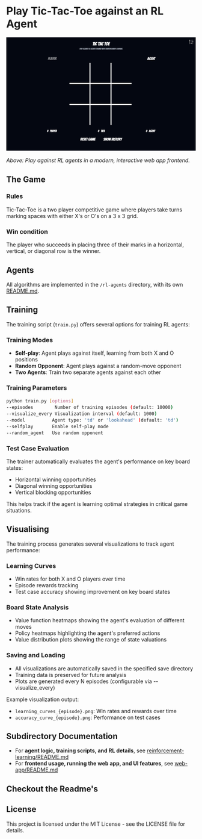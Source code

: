 # Play Tic-Tac-Toe against an RL Agent

![Web App Screenshot](web-app/static/Web-App.png)

*Above: Play against RL agents in a modern, interactive web app frontend.*

## The Game


### Rules
Tic-Tac-Toe is a two player competitive game where players take turns marking spaces with either X's or O's on a 3 x 3 grid. 

### Win condition
The player who succeeds in placing three of their marks in a horizontal, vertical, or diagonal row is the winner.

## Agents
All algorithms are implemented in the `/rl-agents` directory, with its own [README.md](rl-agents/README.md). 

## Training

The training script (`train.py`) offers several options for training RL agents:

### Training Modes
* **Self-play**: Agent plays against itself, learning from both X and O positions
* **Random Opponent**: Agent plays against a random-move opponent
* **Two Agents**: Train two separate agents against each other

### Training Parameters
```bash
python train.py [options]
--episodes        Number of training episodes (default: 10000)
--visualize_every Visualization interval (default: 1000)
--model          Agent type: 'td' or 'lookahead' (default: 'td')
--selfplay       Enable self-play mode
--random_agent   Use random opponent
```

### Test Case Evaluation
The trainer automatically evaluates the agent's performance on key board states:
* Horizontal winning opportunities
* Diagonal winning opportunities
* Vertical blocking opportunities

This helps track if the agent is learning optimal strategies in critical game situations.

## Visualising

The training process generates several visualizations to track agent performance:

### Learning Curves
* Win rates for both X and O players over time
* Episode rewards tracking
* Test case accuracy showing improvement on key board states

### Board State Analysis
* Value function heatmaps showing the agent's evaluation of different moves
* Policy heatmaps highlighting the agent's preferred actions
* Value distribution plots showing the range of state valuations

### Saving and Loading
* All visualizations are automatically saved in the specified save directory
* Training data is preserved for future analysis
* Plots are generated every N episodes (configurable via --visualize_every)

Example visualization output:
* `learning_curves_{episode}.png`: Win rates and rewards over time
* `accuracy_curve_{episode}.png`: Performance on test cases

## Subdirectory Documentation

- For **agent logic, training scripts, and RL details**, see [reinforcement-learning/README.md](reinforcement-learning/README.md)
- For **frontend usage, running the web app, and UI features**, see [web-app/README.md](web-app/README.md)

## Checkout the Readme's


## License
This project is licensed under the MIT License - see the LICENSE file for details.